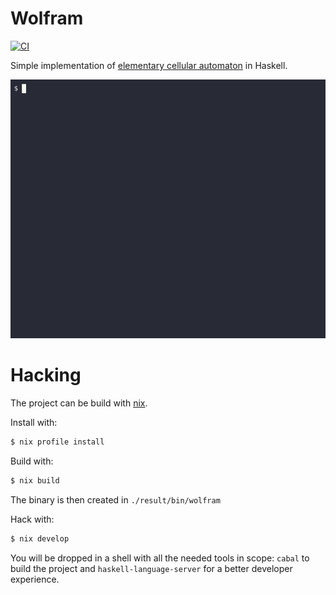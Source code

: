 # Wolfram

[![CI][status-png]][status]

Simple implementation of [elementary cellular 
automaton][Elementary_cellular_automaton] in Haskell.

![demo][demo]

# Hacking

The project can be build with [nix][nix].

Install with:

```bash
$ nix profile install
```

Build with:

```bash
$ nix build
```

The binary is then created in `./result/bin/wolfram`

Hack with:

```bash
$ nix develop
```

You will be dropped in a shell with all the needed tools in scope: `cabal` to 
build the project and `haskell-language-server` for a better developer 
experience.

[Elementary_cellular_automaton]: https://en.wikipedia.org/wiki/Elementary_cellular_automaton
[demo]: ./demo.png
[nix]: https://nixos.org/
[status-png]: https://github.com/jecaro/wolfram/workflows/CI/badge.svg
[status]: https://github.com/jecaro/wolfram/actions
